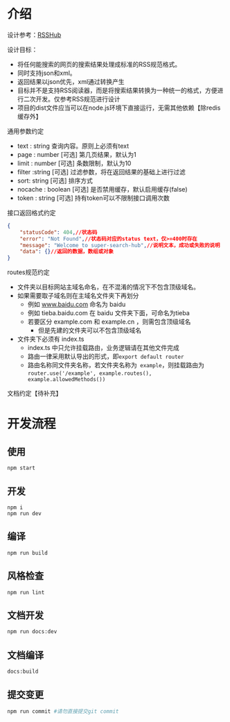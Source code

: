 # 介绍

设计参考：[RSSHub](https://github.com/DIYgod/RSSHub)

设计目标：

-   将任何能搜索的网页的搜索结果处理成标准的RSS规范格式。
-   同时支持json和xml。
-   返回结果以json优先，xml通过转换产生
-   目标并不是支持RSS阅读器，而是将搜索结果转换为一种统一的格式，方便进行二次开发。仅参考RSS规范进行设计
-   项目的dist文件应当可以在node.js环境下直接运行，无需其他依赖【除redis缓存外】



通用参数约定

-   text : string 查询内容。原则上必须有text 
-   page : number [可选] 第几页结果，默认为1
-   limit : number  [可选] 条数限制，默认为10
-   filter :string  [可选] 过滤参数，将在返回结果的基础上进行过滤
-   sort: string  [可选]  排序方式
-   nocache : boolean [可选]  是否禁用缓存，默认启用缓存(false)
-   token : string  [可选] 持有token可以不限制接口调用次数



接口返回格式约定

```json
{
    "statusCode": 404,//状态码
    "error": "Not Found",//状态码对应的status text，仅>=400时存在
    "message": "Welcome to super-search-hub",//说明文本，成功或失败的说明
    "data": {}//返回的数据，数组或对象
}
```



routes规范约定

-   文件夹以目标网站主域名命名，在不混淆的情况下不包含顶级域名。
-   如果需要取子域名则在主域名文件夹下再划分
    -   例如 www.baidu.com 命名为 baidu
    -   例如 tieba.baidu.com 在 baidu 文件夹下面，可命名为tieba
    -   若要区分 example.com 和 example.cn ，则需包含顶级域名
        -   但是先建的文件夹可以不包含顶级域名
-   文件夹下必须有 index.ts 
    -   index.ts 中只允许挂载路由，业务逻辑请在其他文件完成
    -   路由一律采用默认导出的形式，即`export default router`
    -   路由名称同文件夹名称，若文件夹名称为` example`，则挂载路由为`router.use('/example', example.routes(), example.allowedMethods())`

文档约定【待补充】

# 开发流程

## 使用

```
npm start
```

## 开发

```
npm i
npm run dev
```

## 编译

```
npm run build
```

## 风格检查

```
npm run lint
```

## 文档开发

```sh
npm run docs:dev
```

## 文档编译

```sh
docs:build
```

## 提交变更

```sh
npm run commit #请勿直接提交git commit
```